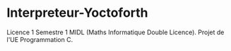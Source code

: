 # Interpreteur-Yoctoforth
Licence 1 Semestre 1 MIDL (Maths Informatique Double Licence). Projet de l'UE Programmation C.
